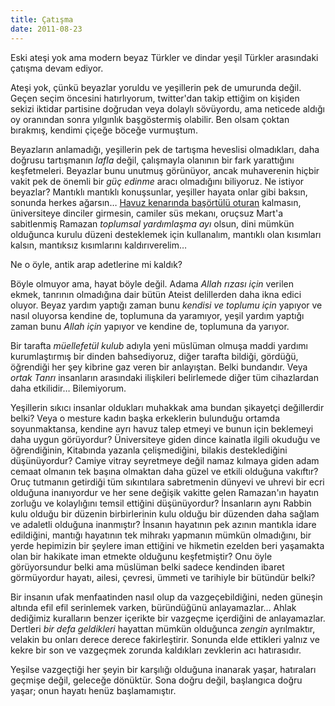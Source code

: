 ```yaml
---
title: Çatışma
date: 2011-08-23
---
```


Eski ateşi yok ama modern beyaz Türkler ve dindar yeşil Türkler
arasındaki çatışma devam ediyor.

Ateşi yok, çünkü beyazlar yoruldu ve yeşillerin pek de umurunda değil.
Geçen seçim öncesini hatırlıyorum, twitter'dan takip ettiğim on kişiden
sekizi iktidar partisine doğrudan veya dolaylı sövüyordu, ama neticede
aldığı oy oranından sonra yılgınlık başgöstermiş olabilir. Ben olsam
çoktan bırakmış, kendimi çiçeğe böceğe vurmuştum.

Beyazların anlamadığı, yeşillerin pek de tartışma heveslisi olmadıkları,
daha doğrusu tartışmanın *lafla* değil, çalışmayla olanının bir fark
yarattığını keşfetmeleri. Beyazlar bunu unutmuş görünüyor, ancak
muhaverenin hiçbir vakit pek de önemli bir *güç edinme* aracı olmadığını
biliyoruz. Ne istiyor beyazlar? Mantıklı mantıklı konuşsunlar, yeşiller
hayata onlar gibi baksın, sonunda herkes ağarsın… [Havuz kenarında
başörtülü
oturan](http://friendfeed.com/grizabella/fc8a533b/havuzda-karsimda-pardesulu-ve-basortulu-bir)
kalmasın, üniversiteye dinciler girmesin, camiler süs mekanı, oruçsuz
Mart'a sabitlenmiş Ramazan *toplumsal yardımlaşma ayı* olsun, dini
mümkün olduğunca kurulu düzeni desteklemek için kullanalım, mantıklı
olan kısımları kalsın, mantıksız kısımlarını kaldırıverelim…

Ne o öyle, antik arap adetlerine mi kaldık?

Böyle olmuyor ama, hayat böyle değil. Adama *Allah rızası için* verilen
ekmek, tanrının olmadığına dair bütün Ateist delillerden daha ikna edici
oluyor. Beyaz yardım yaptığı zaman bunu *kendisi ve toplumu için*
yapıyor ve nasıl oluyorsa kendine de, toplumuna da yaramıyor, yeşil
yardım yaptığı zaman bunu *Allah için* yapıyor ve kendine de, toplumuna
da yarıyor.

Bir tarafta *müellefetül kulub* adıyla yeni müslüman olmuşa maddi
yardımı kurumlaştırmış bir dinden bahsediyoruz, diğer tarafta bildiği,
gördüğü, öğrendiği her şey kibrine gaz veren bir anlayıştan. Belki
bundandır. Veya *ortak Tanrı* insanların arasındaki ilişkileri
belirlemede diğer tüm cihazlardan daha etkilidir… Bilemiyorum.

Yeşillerin sıkıcı insanlar oldukları muhakkak ama bundan şikayetçi
değillerdir belki? Veya o mesture kadın başka erkeklerin bulunduğu
ortamda soyunmaktansa, kendine ayrı havuz talep etmeyi ve bunun için
beklemeyi daha uygun görüyordur? Üniversiteye giden dince kainatla
ilgili okuduğu ve öğrendiğinin, Kitabında yazanla çelişmediğini, bilakis
desteklediğini düşünüyordur? Camiye vitray seyretmeye değil namaz
kılmaya giden adam cemaat olmanın tek başına olmaktan daha güzel ve
etkili olduğuna vakıftır? Oruç tutmanın getirdiği tüm sıkıntılara
sabretmenin dünyevi ve uhrevi bir ecri olduğuna inanıyordur ve her sene
değişik vakitte gelen Ramazan'ın hayatın zorluğu ve kolaylığını temsil
ettiğini düşünüyordur? İnsanların aynı Rabbin kulu olduğu bir düzenin
birbirlerinin kulu olduğu bir düzenden daha sağlam ve adaletli olduğuna
inanmıştır? İnsanın hayatının pek azının mantıkla idare edildiğini,
mantığı hayatının tek mihrakı yapmanın mümkün olmadığını, bir yerde
hepimizin bir şeylere iman ettiğini ve hikmetin ezelden beri yaşamakta
olan bir hakikate iman etmekte olduğunu keşfetmiştir? Onu öyle
görüyorsundur belki ama müslüman belki sadece kendinden ibaret
görmüyordur hayatı, ailesi, çevresi, ümmeti ve tarihiyle bir bütündür
belki?

Bir insanın ufak menfaatinden nasıl olup da vazgeçebildiğini, neden
güneşin altında efil efil serinlemek varken, büründüğünü anlayamazlar…
Ahlak dediğimiz kuralların benzer içerikte bir vazgeçme içerdiğini de
anlayamazlar. Dertleri *bir defa geldikleri* hayattan mümkün olduğunca
*zengin* ayrılmaktır, velakin bu onları derece derece fakirleştirir.
Sonunda elde ettikleri yalnız ve kekre bir son ve vazgeçmek zorunda
kaldıkları zevklerin acı hatırasıdır.

Yeşilse vazgeçtiği her şeyin bir karşılığı olduğuna inanarak yaşar,
hatıraları geçmişe değil, geleceğe dönüktür. Sona doğru değil,
başlangıca doğru yaşar; onun hayatı henüz başlamamıştır.

